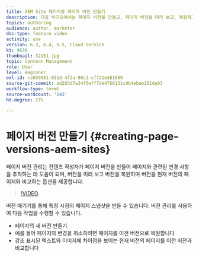 ```yaml
---
title: AEM Site 페이지용 페이지 버전 만들기
description: 다음 비디오에서는 페이지 버전을 만들고, 페이지 버전을 미리 보고, 복원하고, 현재 페이지 버전을 저장된 페이지 버전과 비교하는 방법을 강조 표시합니다.
topics: authoring
audience: author, marketer
doc-type: feature video
activity: use
version: 6.3, 6.4, 6.5, Cloud Service
kt: 4630
thumbnail: 32151.jpg
topic: Content Management
role: User
level: Beginner
exl-id: cc659581-031d-4f2a-90c1-cf721e481689
source-git-commit: ad203d7a34f5eff7de4768131c9b4ebae261da93
workflow-type: tm+mt
source-wordcount: '143'
ht-degree: 27%

---
```


# 페이지 버전 만들기 {#creating-page-versions-aem-sites}

페이지 버전 관리는 컨텐츠 작성자가 페이지 버전을 만들어 페이지와 관련된 변경 사항을 추적하는 데 도움이 되며, 버전을 미리 보고 버전을 복원하며 버전을 현재 버전의 페이지와 비교하는 옵션을 제공합니다.

>[!VIDEO](https://video.tv.adobe.com/v/32151?quality=9&learn=on)

버전 매기기를 통해 특정 시점의 페이지 스냅샷을 만들 수 있습니다. 버전 관리를 사용하여 다음 작업을 수행할 수 있습니다.
* 페이지의 새 버전 만들기
* 예를 들어 페이지의 변경을 취소하려면 페이지를 이전 버전으로 복원합니다
* 강조 표시된 텍스트와 이미지에 차이점을 보이는 현재 버전의 페이지를 이전 버전과 비교합니다
